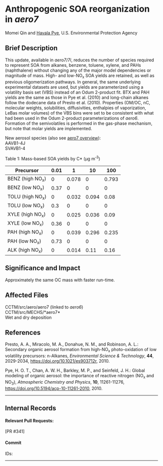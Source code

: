 # Anthropogenic SOA reorganization in *aero7*

Momei Qin and [Havala Pye](mailto:pye.havala@epa.gov), U.S. Environmental Protection Agency

## Brief Description
This update, available in *aero7/7i*, reduces the number of species required
to represent SOA from alkanes, benzene, toluene, xylene, and PAHs (naphthalene)
without changing any of the major model dependencies or magnitude of mass. High- and low-NO<sub>x</sub> SOA yields 
are retained, as well as previous oligomerization pathways. In general, the same underlying experimental datasets are
used, but yields are parameterized using a volatility basis set (VBS) instead of an Odum 2-product fit.
BTX and PAH yields are the same as those in Pye et al. (2010) and long-chain alkanes follow
the dodecane data of Presto et al. (2010). Properties (OM/OC, nC, molecular weights, 
solubilities, diffusivities, enthalpies of vaporization, LeBas molar volumes) of the VBS bins
were set to be consistent with what had been used in the Odum 2-product parameterizations
of *aero6*. Formation of the semivolatiles is performed in the gas-phase mechanism, but note
that molar yields are implemented.  

New aerosol species (also see [aero7 overview](aero7_overview.md)):  
AAVB1-4J  
SVAVB1-4  

Table 1: Mass-based SOA yields by C* (&#956;g&nbsp;m<sup>&#8209;3</sup>)

|	Precursor		|	0.01	|	1	|	10	|	100	|
|	------	|		------	|	------	|	------	|	------	|
|	BENZ (high NO<sub>x</sub>)	|		0	|	0.078	|	0	|	0.793	|
|	BENZ (low NO<sub>x</sub>)	|		0.37	|	0	|	0	|	0	|
|	TOLU (high NO<sub>x</sub>)	|		0	|	0.032	|	0.094	|	0.08	|
|	TOLU (low NO<sub>x</sub>)	|		0.3	|	0	|	0	|	0	|
|	XYLE (high NO<sub>x</sub>)	|		0	|	0.025	|	0.036	|	0.09	|
|	XYLE (low NO<sub>x</sub>)	|		0.36	|	0	|	0	|	0	|
|	PAH (high NO<sub>x</sub>)	|		0	|	0.039	|	0.296	|	0.235	|
|	PAH (low NO<sub>x</sub>)	|		0.73	|	0	|	0	|	0	|
|	ALK (high NO<sub>x</sub>) 	|		0	|	0.014	|	0.11	|	0.16	|
            

## Significance and Impact
 Approximately the same OC mass with faster run-time.                      

## Affected Files
CCTM/src/aero/aero7 (linked to *aero6*)  
CCTM/src/MECHS/\*aero7\*                        
Wet and dry deposition  

## References

Presto, A. A., Miracolo, M. A., Donahue, N. M., and Robinson, A. L.: Secondary organic aerosol formation from high-NO<sub>x</sub> photo-oxidation of low volatility precursors: n-Alkanes, 
*Environmental Science & Technology*, **44**, 2029-2034, https://doi.org/10.1021/es903712r, 2010.

Pye, H. O. T., Chan, A. W. H., Barkley, M. P., and Seinfeld, J. H.: Global modeling of organic aerosol: the importance of reactive nitrogen (NO<sub>x</sub> and NO<sub>3</sub>), *Atmospheric Chemistry and Physics*, **10**, 11261-11276, https://doi.org/10.5194/acp-10-11261-2010, 2010.                 

-----
## Internal Records
#### Relevant Pull Requests:
[PR #341]

#### Commit 
IDs:                        


-----

